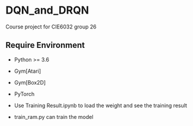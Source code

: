 # DQN_and_DRQN
Course project for CIE6032 group 26

## Require Environment
* Python >= 3.6
* Gym\[Atari]
* Gym\[Box2D]
* PyTorch

* Use Training Result.ipynb to load the weight and see the training result
* train_ram.py can train the model
